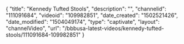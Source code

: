 {
    "title": "Kennedy Tufted Stools",
    "description": "",
    "channelid": "111091684",
    "videoid": "109982851",
    "date_created": "1502521426",
    "date_modified": "1504049174",
    "type": "captivate",
    "layout": "channelVideo",
    "url": "\/bbbusa-latest-videos\/kennedy-tufted-stools\/111091684-109982851"
}
